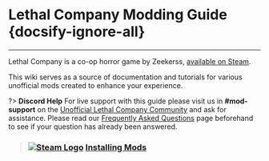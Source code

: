 # Lethal Company Modding Guide {docsify-ignore-all}

***

Lethal Company is a co-op horror game by Zeekerss, [available on Steam](https://store.steampowered.com/app/1966720/Lethal_Company/).

This wiki serves as a source of documentation and tutorials for various unofficial mods created to enhance your experience.

?> **Discord Help**
For live support with this guide please visit us in **#mod-support** on the [Unofficial Lethal Company Community](https://discord.gg/nYcQFEpXfU) and ask for assistance. Please read our [Frequently Asked Questions](faq) page beforehand to see if your question has already been answered.

> ### [![Steam Logo](https://icongr.am/simple/steam.svg?color=A9A9A9\&size=18.72)](pc-guide)&nbsp;[**Installing Mods**](installing-r2modman)

<!-- > ### [![Steam Logo](https://icongr.am/simple/steam.svg?color=A9A9A9&size=18.72)](pc-guide)&nbsp;[**Creating Mods**](pc-guide) -->
